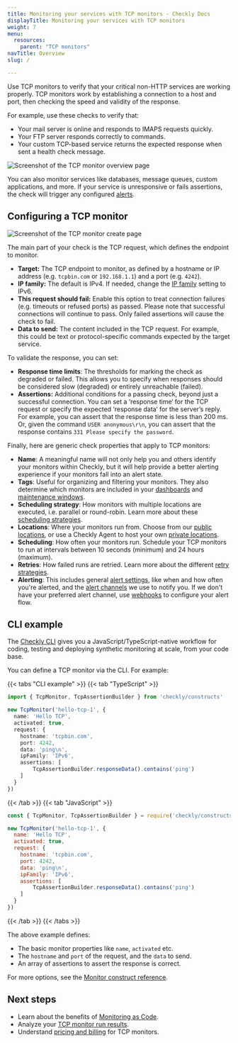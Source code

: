 ```yaml
---
title: Monitoring your services with TCP monitors - Checkly Docs
displayTitle: Monitoring your services with TCP monitors
weight: 7
menu:
  resources:
    parent: "TCP monitors"
navTitle: Overview
slug: /

---
```


Use TCP monitors to verify that your critical non-HTTP services are working properly. TCP monitors work by establishing a connection to a host and port, then checking the speed and validity of the response.

For example, use these checks to verify that:

* Your mail server is online and responds to IMAPS requests quickly.
* Your FTP server responds correctly to commands.
* Your custom TCP-based service returns the expected response when sent a health check message.

![Screenshot of the TCP monitor overview page](/docs/images/tcp-monitors/tcp-check-overview.png)

You can also monitor services like databases, message queues, custom applications, and more. If your service is unresponsive or fails assertions, the check will trigger any configured [alerts](/docs/alerting-and-retries/).

## Configuring a TCP monitor

![Screenshot of the TCP monitor create page](/docs/images/tcp-monitors/create-tcp-check.png)

The main part of your check is the TCP request, which defines the endpoint to monitor.

* **Target:** The TCP endpoint to monitor, as defined by a hostname or IP address (e.g. `tcpbin.com` or `192.168.1.1`) and a port (e.g. `4242`).
* **IP family:** The default is IPv4. If needed, change the [IP family](/docs/monitoring/ip-info/#ipv4-and-ipv6-support) setting to IPv6.
* **This request should fail:** Enable this option to treat connection failures (e.g. timeouts or refused ports) as passed. Please note that successful connections will continue to pass. Only failed assertions will cause the check to fail.
* **Data to send:** The content included in the TCP request. For example, this could be text or protocol-specific commands expected by the target service.

To validate the response, you can set:

* **Response time limits**: The thresholds for marking the check as degraded or failed. This allows you to specify when responses should be considered slow (degraded) or entirely unreachable (failed).
* **Assertions:** Additional conditions for a passing check, beyond just a successful connection. You can set a ‘response time‘ for the TCP request or specify the expected ‘response data‘ for the server’s reply. For example, you can assert that the response time is less than 200 ms. Or, given the command `USER anonymous\r\n`, you can assert that the response contains `331 Please specify the password`.

Finally, here are generic check properties that apply to TCP monitors:

* **Name**: A meaningful name will not only help you and others identify your monitors within Checkly, but it will help provide a better alerting experience if your monitors fall into an alert state.
* **Tags**: Useful for organizing and filtering your monitors. They also determine which monitors are included in your [dashboards](/docs/dashboards/) and [maintenance windows](/docs/maintenance-windows/).
* **Scheduling strategy**: How monitors with multiple locations are executed, i.e. parallel or round-robin. Learn more about these [scheduling strategies](/docs/monitoring/global-locations#scheduling-strategies).
* **Locations**: Where your monitors run from. Choose from our [public locations](/docs/monitoring/global-locations/), or use a Checkly Agent to host your own [private locations](/docs/private-locations/).
* **Scheduling**: How often your monitors run. Schedule your TCP monitors to run at intervals between 10 seconds (minimum) and 24 hours (maximum).
* **Retries**: How failed runs are retried. Learn more about the different [retry strategies](/docs/alerting-and-retries/retries/).
* **Alerting**: This includes general [alert settings](/docs/alerting-and-retries/alert-settings/), like when and how often you're alerted, and the [alert channels](/docs/alerting-and-retries/alert-channels/) we use to notify you. If we don't have your preferred alert channel, use [webhooks](/docs/alerting-and-retries/webhooks/) to configure your alert flow.

## CLI example

The [Checkly CLI](/docs/cli/) gives you a JavaScript/TypeScript-native workflow for coding, testing and deploying synthetic monitoring at scale, from your code base.

You can define a TCP monitor via the CLI. For example:

{{< tabs "CLI example" >}}
{{< tab "TypeScript" >}}

```ts {title="hello-tcp.check.ts"}
import { TcpMonitor, TcpAssertionBuilder } from 'checkly/constructs'

new TcpMonitor('hello-tcp-1', {
  name: 'Hello TCP',
  activated: true,
  request: {
    hostname: 'tcpbin.com',
    port: 4242,
    data: 'ping\n',
    ipFamily: 'IPv6',
    assertions: [
        TcpAssertionBuilder.responseData().contains('ping')
    ]
  }
})
```

{{< /tab >}}
{{< tab "JavaScript" >}}

```js {title="hello-tcp.check.js"}
const { TcpMonitor, TcpAssertionBuilder } = require('checkly/constructs')

new TcpMonitor('hello-tcp-1', {
  name: 'Hello TCP',
  activated: true,
  request: {
    hostname: 'tcpbin.com',
    port: 4242,
    data: 'ping\n',
    ipFamily: 'IPv6',
    assertions: [
        TcpAssertionBuilder.responseData().contains('ping')
    ]
  }
})
```

{{< /tab >}}
{{< /tabs >}}

The above example defines:

* The basic monitor properties like `name`, `activated` etc.
* The `hostname` and `port` of the request, and the `data` to send.
* An array of assertions to assert the response is correct.

For more options, see the [Monitor construct reference](/docs/cli/constructs-reference/#tcpmonitor).

## Next steps

* Learn about the benefits of [Monitoring as Code](/guides/monitoring-as-code/).
* Analyze your [TCP monitor run results](/docs/monitoring/check-results#tcp-monitor-results).
* Understand [pricing and billing](/docs/monitoring/check-pricing/#pricing--billing---checkly-docs) for TCP monitors.
